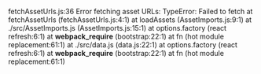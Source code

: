fetchAssetUrls.js:36 Error fetching asset URLs: 
TypeError: Failed to fetch
    at fetchAssetUrls (fetchAssetUrls.js:4:1)
    at loadAssets (AssetImports.js:9:1)
    at ./src/AssetImports.js (AssetImports.js:15:1)
    at options.factory (react refresh:6:1)
    at __webpack_require__ (bootstrap:22:1)
    at fn (hot module replacement:61:1)
    at ./src/data.js (data.js:22:1)
    at options.factory (react refresh:6:1)
    at __webpack_require__ (bootstrap:22:1)
    at fn (hot module replacement:61:1)
